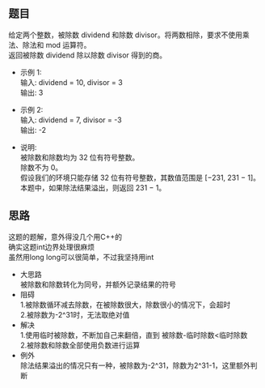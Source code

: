 ## 题目
给定两个整数，被除数 dividend 和除数 divisor。将两数相除，要求不使用乘法、除法和 mod 运算符。  
返回被除数 dividend 除以除数 divisor 得到的商。  

- 示例 1:  
输入: dividend = 10, divisor = 3  
输出: 3  

- 示例 2:  
输入: dividend = 7, divisor = -3  
输出: -2  

- 说明:  
    被除数和除数均为 32 位有符号整数。  
    除数不为 0。  
    假设我们的环境只能存储 32 位有符号整数，其数值范围是 [−231,  231 − 1]。本题中，如果除法结果溢出，则返回 231 − 1。  

## 思路
这题的题解，意外得没几个用C++的  
确实这题int边界处理很麻烦  
虽然用long long可以很简单，不过我坚持用int  

- 大思路  
被除数和除数转化为同号，并额外记录结果的符号
- 阻碍  
1.被除数循环减去除数，在被除数很大，除数很小的情况下，会超时  
2.被除数为-2^31时，无法取绝对值  
- 解决  
1.使用临时被除数，不断加自己来翻倍，直到 被除数-临时除数<临时除数  
2.被除数和除数全部使用负数进行运算  
- 例外  
除法结果溢出的情况只有一种，被除数为-2^31，除数为2^31-1，这里额外判断  